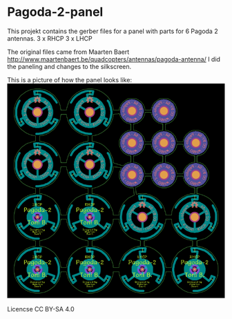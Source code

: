 # Pagoda-2-panel
This projekt contains the gerber files for a panel with parts for 6 Pagoda 2 antennas.
3 x RHCP
3 x LHCP


The original files came from Maarten Baert http://www.maartenbaert.be/quadcopters/antennas/pagoda-antenna/
I did the paneling and changes to the silkscreen.

This is a picture of how the panel looks like: 
![panel](panel.png)

Licencse CC BY-SA 4.0
